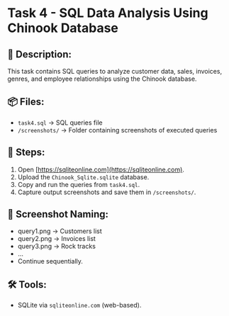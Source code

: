 # Task 4 - SQL Data Analysis Using Chinook Database

## 📑 Description:
This task contains SQL queries to analyze customer data, sales, invoices, genres, and employee relationships using the Chinook database.

## 📦 Files:
- `task4.sql` → SQL queries file
- `/screenshots/` → Folder containing screenshots of executed queries

## 🚀 Steps:
1. Open [https://sqliteonline.com](https://sqliteonline.com).
2. Upload the `Chinook_Sqlite.sqlite` database.
3. Copy and run the queries from `task4.sql`.
4. Capture output screenshots and save them in `/screenshots/`.

## 📸 Screenshot Naming:
- query1.png → Customers list
- query2.png → Invoices list
- query3.png → Rock tracks
- ...
- Continue sequentially.

## 🛠️ Tools:
- SQLite via `sqliteonline.com` (web-based).



